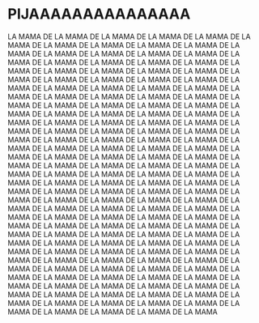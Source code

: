 # PIJAAAAAAAAAAAAAAA
LA MAMA DE LA MAMA DE LA MAMA DE LA MAMA DE LA MAMA DE LA MAMA DE LA MAMA DE LA MAMA DE LA MAMA DE LA MAMA DE LA MAMA DE LA MAMA DE LA MAMA DE LA MAMA DE LA MAMA DE LA MAMA DE LA MAMA DE LA MAMA DE LA MAMA DE LA MAMA DE LA MAMA DE LA MAMA DE LA MAMA DE LA MAMA DE LA MAMA DE LA MAMA DE LA MAMA DE LA MAMA DE LA MAMA DE LA MAMA DE LA MAMA DE LA MAMA DE LA MAMA DE LA MAMA DE LA MAMA DE LA MAMA DE LA MAMA DE LA MAMA DE LA MAMA DE LA MAMA DE LA MAMA DE LA MAMA DE LA MAMA DE LA MAMA DE LA MAMA DE LA MAMA DE LA MAMA DE LA MAMA DE LA MAMA DE LA MAMA DE LA MAMA DE LA MAMA DE LA MAMA DE LA MAMA DE LA MAMA DE LA MAMA DE LA MAMA DE LA MAMA DE LA MAMA DE LA MAMA DE LA MAMA DE LA MAMA DE LA MAMA DE LA MAMA DE LA MAMA DE LA MAMA DE LA MAMA DE LA MAMA DE LA MAMA DE LA MAMA DE LA MAMA DE LA MAMA DE LA MAMA DE LA MAMA DE LA MAMA DE LA MAMA DE LA MAMA DE LA MAMA DE LA MAMA DE LA MAMA DE LA MAMA DE LA MAMA DE LA MAMA DE LA MAMA DE LA MAMA DE LA MAMA DE LA MAMA DE LA MAMA DE LA MAMA DE LA MAMA DE LA MAMA DE LA MAMA DE LA MAMA DE LA MAMA DE LA MAMA DE LA MAMA DE LA MAMA DE LA MAMA DE LA MAMA DE LA MAMA DE LA MAMA DE LA MAMA DE LA MAMA DE LA MAMA DE LA MAMA DE LA MAMA DE LA MAMA DE LA MAMA DE LA MAMA DE LA MAMA DE LA MAMA DE LA MAMA DE LA MAMA DE LA MAMA DE LA MAMA DE LA MAMA DE LA MAMA DE LA MAMA DE LA MAMA DE LA MAMA DE LA MAMA DE LA MAMA DE LA MAMA DE LA MAMA DE LA MAMA DE LA MAMA DE LA MAMA DE LA MAMA DE LA MAMA DE LA MAMA DE LA MAMA DE LA MAMA DE LA MAMA DE LA MAMA DE LA MAMA DE LA MAMA DE LA MAMA DE LA MAMA DE LA MAMA DE LA MAMA DE LA MAMA DE LA MAMA DE LA MAMA DE LA MAMA DE LA MAMA DE LA MAMA DE LA MAMA DE LA MAMA DE LA MAMA DE LA MAMA DE LA MAMA DE LA MAMA DE LA MAMA DE LA MAMA DE LA MAMA DE LA MAMA DE LA MAMA DE LA MAMA DE LA MAMA DE LA MAMA DE LA MAMA DE LA MAMA DE LA MAMA DE LA MAMA DE LA MAMA
